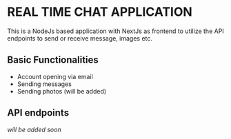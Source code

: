 # REAL TIME CHAT APPLICATION

This is a NodeJs based application with NextJs as frontend to utilize the API endpoints to send or receive message, images etc.

## Basic Functionalities

-   Account opening via email
-   Sending messages
-   Sending photos (will be added)

## API endpoints

_will be added soon_

